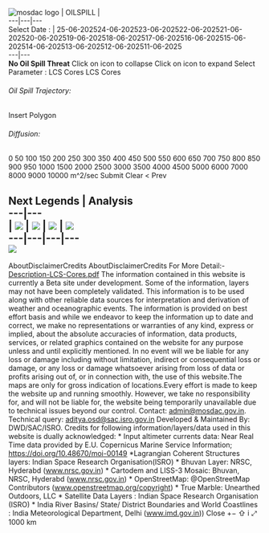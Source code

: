 ![mosdac logo](https://mosdac.gov.in/oilspill/assets/img/transparent_mosdac_rapid.png) |  OILSPILL |   
---|---|---  
Select Date : |  25-06-202524-06-202523-06-202522-06-202521-06-202520-06-202519-06-202518-06-202517-06-202516-06-202515-06-202514-06-202513-06-202512-06-202511-06-2025  
---|---  
**No Oil Spill Threat**
Click on icon to collapse 
Click on icon to expand 
Select Parameter :
LCS Cores
LCS Cores
###### Oil Spill Trajectory:
Insert Polygon
###### Diffusion:
0 50 100 150 200 250 300 350 400 450 500 550 600 650 700 750 800 850 900 950 1000 1500 2000 2500 3000 3500 4000 4500 5000 6000 7000 8000 9000 10000
m^2/sec
Submit Clear
<
Prev 
>
Next
Legends | Analysis  
---|---  
|  ![](https://mosdac.gov.in/geoserver_2/oil_spill/wms?TRANSEPARENT=true&SERVICE=WMS&VERSION=1.1.1&REQUEST=GetLegendGraphic&LAYER=GIS_d1_layer0_background_ftle&FORMAT=image/png&STYLES=) |  ![](https://mosdac.gov.in/geoserver_2/oil_spill/wms?TRANSEPARENT=true&SERVICE=WMS&VERSION=1.1.1&REQUEST=GetLegendGraphic&LAYER=GIS_d1_layer3_lcs&FORMAT=image/png&STYLES=) |  ![](https://mosdac.gov.in/geoserver_2/oil_spill/wms?TRANSEPARENT=true&SERVICE=WMS&VERSION=1.1.1&REQUEST=GetLegendGraphic&LAYER=GIS_d1_layer1_dir_scatter&FORMAT=image/png&STYLES=) |  ![](https://mosdac.gov.in/geoserver_2/oil_spill/wms?TRANSEPARENT=true&SERVICE=WMS&VERSION=1.1.1&REQUEST=GetLegendGraphic&LAYER=GIS_d1_layer2_r0_scatter&FORMAT=image/png&STYLES=)  
---|---|---|---  
![](https://mosdac.gov.in/oilspill/assets/img/point_icon.png)  
---  
AboutDisclaimerCredits AboutDisclaimerCredits
For More Detail:-[Description-LCS-Cores.pdf](https://mosdac.gov.in/oilspill/assets/documents/Description-LCS-Cores.pdf)
The information contained in this website is currently a Beta site under development. Some of the information, layers may not have been completely validated. This information is to be used along with other reliable data sources for interpretation and derivation of weather and oceanographic events. The information is provided on best effort basis and while we endeavor to keep the information up to date and correct, we make no representations or warranties of any kind, express or implied, about the absolute accuracies of information, data products, services, or related graphics contained on the website for any purpose unless and until explicitly mentioned. In no event will we be liable for any loss or damage including without limitation, indirect or consequential loss or damage, or any loss or damage whatsoever arising from loss of data or profits arising out of, or in connection with, the use of this website.The maps are only for gross indication of locations.Every effort is made to keep the website up and running smoothly. However, we take no responsibility for, and will not be liable for, the website being temporarily unavailable due to technical issues beyond our control. Contact: admin@mosdac.gov.in. Technical query: aditya.osd@sac.isro.gov.in 
Developed & Maintained By: DWD/SAC/ISRO.
Credits for following information/layers/data used in this website is dually acknowledged: * Input altimeter currents data: Near Real Time data provided by E.U. Copernicus Marine Service Information; https://doi.org/10.48670/moi-00149 *Lagrangian Coherent Structures layers: Indian Space Research Organisation(ISRO) * Bhuvan Layer: NRSC, Hyderabd (www.nrsc.gov.in) * Cartodem and LISS-3 Mosaic: Bhuvan, NRSC, Hyderabd (www.nrsc.gov.in) * OpenStreetMap: @OpenStreetMap Contributors (www.openstreetmap.org/copyright) * True Marble: Unearthed Outdoors, LLC * Satellite Data Layers : Indian Space Research Organisation (ISRO) * India River Basins/ State/ District Boundaries and World Coastlines : India Meteorological Department, Delhi (www.imd.gov.in)) 
Close
[](https://mosdac.gov.in/oilspill/)
+−
⇧
i
⤢
1000 km
